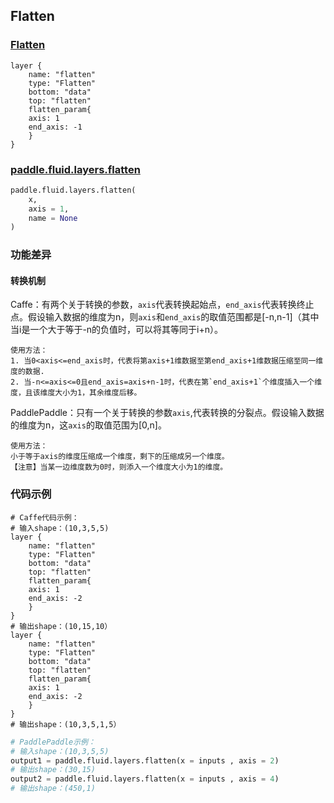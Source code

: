 ## Flatten


### [Flatten](http://caffe.berkeleyvision.org/tutorial/layers/flatten.html)
```
layer {
    name: "flatten"
    type: "Flatten"
    bottom: "data"
    top: "flatten"
    flatten_param{
	axis: 1
	end_axis: -1
    }
}
```


### [paddle.fluid.layers.flatten](http://paddlepaddle.org/documentation/docs/zh/1.3/api_cn/layers_cn.html#permalink-72-flatten)
```python
paddle.fluid.layers.flatten(
    x,
    axis = 1,
    name = None
)
```  

### 功能差异
#### 转换机制
Caffe：有两个关于转换的参数，`axis`代表转换起始点，`end_axis`代表转换终止点。假设输入数据的维度为n，则`axis`和`end_axis`的取值范围都是[-n,n-1]（其中当i是一个大于等于-n的负值时，可以将其等同于i+n）。
```
使用方法：
1. 当0<axis<=end_axis时，代表将第axis+1维数据至第end_axis+1维数据压缩至同一维度的数据.
2. 当-n<=axis<=0且end_axis=axis+n-1时，代表在第`end_axis+1`个维度插入一个维度，且该维度大小为1，其余维度后移。
```
PaddlePaddle：只有一个关于转换的参数`axis`,代表转换的分裂点。假设输入数据的维度为n，这`axis`的取值范围为[0,n]。
```
使用方法：
小于等于axis的维度压缩成一个维度，剩下的压缩成另一个维度。
【注意】当某一边维度数为0时，则添入一个维度大小为1的维度。
```
### 代码示例
```  
# Caffe代码示例：
# 输入shape：(10,3,5,5)  
layer {
    name: "flatten"
    type: "Flatten"
    bottom: "data"
    top: "flatten"
    flatten_param{
	axis: 1
	end_axis: -2
    }
}
# 输出shape：(10,15,10）
layer {
    name: "flatten"
    type: "Flatten"
    bottom: "data"
    top: "flatten"
    flatten_param{
	axis: 1
	end_axis: -2
    }
}
# 输出shape：(10,3,5,1,5）

```  
```python
# PaddlePaddle示例：  
# 输入shape：(10,3,5,5)  
output1 = paddle.fluid.layers.flatten(x = inputs , axis = 2)
# 输出shape：(30,15)
output2 = paddle.fluid.layers.flatten(x = inputs , axis = 4)
# 输出shape：(450,1)
```  
